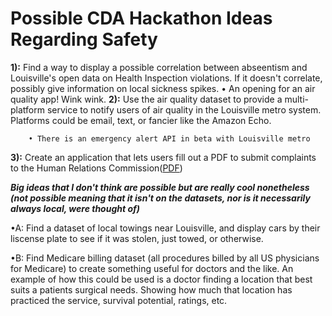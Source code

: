 Possible CDA Hackathon Ideas Regarding Safety
===============

__1):__ Find a way to display a possible correlation between abseentism and Louisville's open data on Health Inspection violations. If it doesn't correlate, possibly give information on local sickness spikes.
        • An opening for an air quality app! Wink wink.
__2):__ Use the air quality dataset to provide a multi-platform service to notify users of air quality in the Louisville metro system. Platforms could be email, text, or fancier like the Amazon Echo.

        • There is an emergency alert API in beta with Louisville metro

__3):__ Create an application that lets users fill out a PDF to submit complaints to the Human Relations Commission([PDF](https://louisvilleky.gov/sites/default/files/human_relations/lmhrc_complaint_management_system_form.pdf))




***_Big ideas that I don't think are possible but are really cool nonetheless (not possible meaning that it isn't on the datasets, nor is it necessarily always local, were thought of)_***

•A: Find a dataset of local towings near Louisville, and display cars by their liscense plate to see if it was stolen, just towed, or otherwise.

•B: Find Medicare billing dataset (all procedures billed by all US physicians for Medicare) to create something useful for doctors and the like. An example of how this could be used is a doctor finding a location that best suits a patients surgical needs. Showing how much that location has practiced the service, survival potential, ratings, etc.
